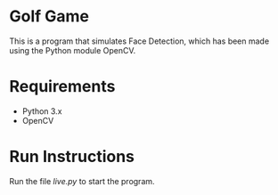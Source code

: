 # Golf Game
This is a program that simulates Face Detection, which has been made using the Python module OpenCV.

# Requirements
- Python 3.x
- OpenCV

# Run Instructions
Run the file *live.py* to start the program.

